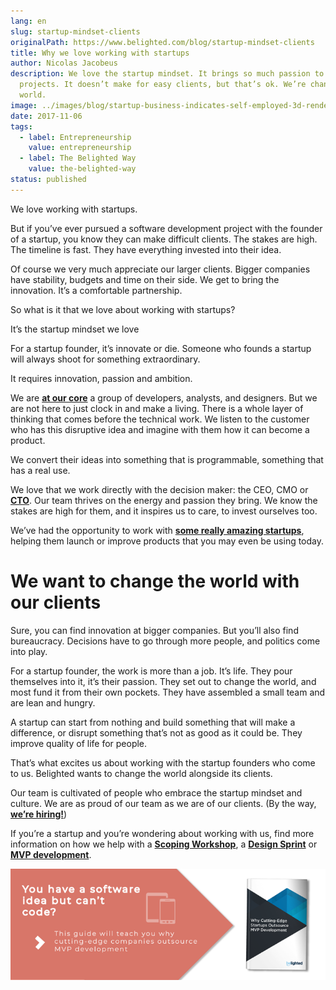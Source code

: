 ```yaml
---
lang: en
slug: startup-mindset-clients
originalPath: https://www.belighted.com/blog/startup-mindset-clients
title: Why we love working with startups
author: Nicolas Jacobeus
description: We love the startup mindset. It brings so much passion to software
  projects. It doesn’t make for easy clients, but that’s ok. We’re changing the
  world.
image: ../images/blog/startup-business-indicates-self-employed-3d-rendering.jpg
date: 2017-11-06
tags:
  - label: Entrepreneurship
    value: entrepreneurship
  - label: The Belighted Way
    value: the-belighted-way
status: published
---
```

We love working with startups.

But if you’ve ever pursued a software development project with the founder of a startup, you know they can make difficult clients. The stakes are high. The timeline is fast. They have everything invested into their idea.

Of course we very much appreciate our larger clients. Bigger companies have stability, budgets and time on their side. We get to bring the innovation. It’s a comfortable partnership.

So what is it that we love about working with startups?  
  

It’s the startup mindset we love

For a startup founder, it’s innovate or die. Someone who founds a startup will always shoot for something extraordinary.

It requires innovation, passion and ambition.

We are **[at our core](/about)** a group of developers, analysts, and designers. But we are not here to just clock in and make a living. There is a whole layer of thinking that comes before the technical work. We listen to the customer who has this disruptive idea and imagine with them how it can become a product.

We convert their ideas into something that is programmable, something that has a real use.

We love that we work directly with the decision maker: the CEO, CMO or **[CTO](/blog/do-you-really-need-to-hire-a-cto-to-launch-your-startup)**. Our team thrives on the energy and passion they bring. We know the stakes are high for them, and it inspires us to care, to invest ourselves too.

We’ve had the opportunity to work with **[some really amazing startups](/case-studies)**, helping them launch or improve products that you may even be using today.

We want to change the world with our clients
============================================

Sure, you can find innovation at bigger companies. But you’ll also find bureaucracy. Decisions have to go through more people, and politics come into play.

For a startup founder, the work is more than a job. It’s life. They pour themselves into it, it’s their passion. They set out to change the world, and most fund it from their own pockets. They have assembled a small team and are lean and hungry.

A startup can start from nothing and build something that will make a difference, or disrupt something that’s not as good as it could be. They improve quality of life for people.

That’s what excites us about working with the startup founders who come to us. Belighted wants to change the world alongside its clients.

Our team is cultivated of people who embrace the startup mindset and culture. We are as proud of our team as we are of our clients. (By the way, **[we’re hiring!](/careers)**)

If you’re a startup and you’re wondering about working with us, find more information on how we help with a **[Scoping Workshop](/scoping-workshop)**, a **[Design Sprint](/design-sprint)** or **[MVP development](/mvp-development)**.

[![You have a software idea but can't code?](/content/images/legacy/2r_muYcfC0X7-yUFIS_kd.png)](https://cta-redirect.hubspot.com/cta/redirect/1684659/2a757af5-8c70-4e5b-bd84-3e0c399fa61d)